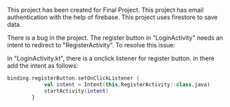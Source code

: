 This project has been created for Final Project.
This project has email authentication with the help of firebase.
This project uses firestore to save data.

There is a bug in the project. The register button in "LoginActivity" needs an intent to redirect to "RegisterActivity".
To resolve this issue:

In "LoginActivity.kt", there is a onclick listener for register button.
in there add the intent as follows:

```Kotlin
binding.registerButton.setOnClickListener {
            val intent = Intent(this,RegisterActivity::class.java)
            startActivity(intent)
        }
```
